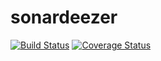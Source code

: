 # sonardeezer
[![Build Status](https://secure.travis-ci.org/kieranfraser/sonardeezer.png?branch=master)](https://travis-ci.org/kieranfraser/sonardeezer)
[![Coverage Status](https://coveralls.io/repos/kieranfraser/sonardeezer/badge.svg?branch=master)](https://coveralls.io/r/kieranfraser/sonardeezer/?branch=master)
